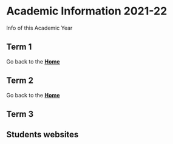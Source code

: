 Academic Information 2021-22
======================

Info of this Academic Year

## Term 1

Go back to the [**Home**](/)

## Term 2

Go back to the [**Home**](/)

## Term 3

## Students websites
